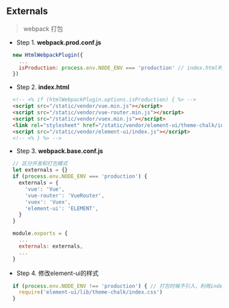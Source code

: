 ## Externals
> webpack 打包

- Step 1. **webpack.prod.conf.js**
```js
  new HtmlWebpackPlugin({
    ...
    isProduction: process.env.NODE_ENV === 'production' // index.html判断条件，是否加入external的模块
  })
```

- Step 2. **index.html**
```html
  <!-- <% if (htmlWebpackPlugin.options.isProduction) { %> -->
  <script src="/static/vendor/vue.min.js"></script>
  <script src="/static/vendor/vue-router.min.js"></script>
  <script src="/static/vendor/vuex.min.js"></script>
  <link rel="stylesheet" href="/static/vendor/element-ui/theme-chalk/index.css" >
  <script src="/static/vendor/element-ui/index.js"></script>
  <!-- <% } %> -->
```

- Step 3. **webpack.base.conf.js**
```js
  // 区分开发和打包模式
  let externals = {}
  if (process.env.NODE_ENV === 'production') {
    externals = {
      'vue': 'Vue',
      'vue-router': 'VueRouter',
      'vuex': 'Vuex',
      'element-ui': 'ELEMENT',
    }
  }

  module.exports = {
    ...
    externals: externals,
    ...
  }
```

- Step 4. 修改element-ui的样式
```js
  if (process.env.NODE_ENV !== 'production') { // 打包时候不引入，利用index.html下elementui
    require('element-ui/lib/theme-chalk/index.css')
  }
```
